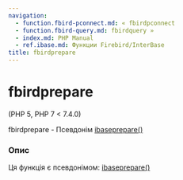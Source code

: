 ```yaml
---
navigation:
  - function.fbird-pconnect.md: « fbirdpconnect
  - function.fbird-query.md: fbirdquery »
  - index.md: PHP Manual
  - ref.ibase.md: Функции Firebird/InterBase
title: fbirdprepare
---
```

# fbirdprepare

(PHP 5, PHP 7 < 7.4.0)

fbirdprepare - Псевдонім [ibaseprepare()](function.ibase-prepare.md)

### Опис

Ця функція є псевдонімом: [ibaseprepare()](function.ibase-prepare.md)
